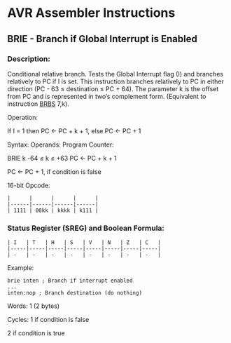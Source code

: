 AVR Assembler Instructions
==========================

BRIE - Branch if Global Interrupt is Enabled
--------------------------------------------

### <a href="" id="N13683"></a> Description:

Conditional relative branch. Tests the Global Interrupt flag (I) and branches relatively to PC if I is set. This instruction branches relatively to PC in either direction (PC - 63 ≤ destination ≤ PC + 64). The parameter k is the offset from PC and is represented in two’s complement form. (Equivalent to instruction <a href="avrassembler.wb_BRBS.html" class="xref" title="BRBS - Branch if Bit in SREG is Set">BRBS</a> 7,k).

Operation:

If I = 1 then PC &lt;- PC + k + 1, else PC &lt;- PC + 1

Syntax: Operands: Program Counter:

BRIE k -64 ≤ k ≤ +63 PC ← PC + k + 1

PC &lt;- PC + 1, if condition is false

16-bit Opcode:

```
|      |      |      |      |
|------|------|------|------|
| 1111 | 00kk | kkkk | k111 |
```
### <a href="" id="N136BC"></a> Status Register (SREG) and Boolean Formula:

```
| I   | T   | H   | S   | V   | N   | Z   | C   |
|-----|-----|-----|-----|-----|-----|-----|-----|
| -   | -   | -   | -   | -   | -   | -   | -   |
```
Example:

``` programlisting
brie inten ; Branch if interrupt enabled
...
inten:nop ; Branch destination (do nothing)
```

Words: 1 (2 bytes)

Cycles: 1 if condition is false

2 if condition is true
